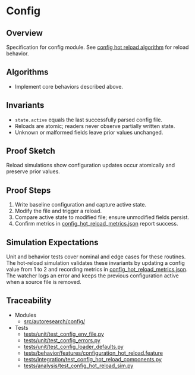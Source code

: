 # Config

## Overview

Specification for config module. See [config hot reload
algorithm](../algorithms/config_hot_reload.md) for reload behavior.

## Algorithms

- Implement core behaviors described above.

## Invariants

- ``state.active`` equals the last successfully parsed config file.
- Reloads are atomic; readers never observe partially written state.
- Unknown or malformed fields leave prior values unchanged.

## Proof Sketch

Reload simulations show configuration updates occur atomically and preserve
prior values.

## Proof Steps

1. Write baseline configuration and capture active state.
2. Modify the file and trigger a reload.
3. Compare active state to modified file; ensure unmodified fields persist.
4. Confirm metrics in [config_hot_reload_metrics.json][r1] report success.

## Simulation Expectations

Unit and behavior tests cover nominal and edge cases for these routines.
The hot-reload simulation validates these invariants by updating a config
value from 1 to 2 and recording metrics in [config_hot_reload_metrics.json][r1].
The watcher logs an error and keeps the previous configuration active when a
source file is removed.

## Traceability


- Modules
  - [src/autoresearch/config/][m1]
- Tests
  - [tests/unit/test_config_env_file.py][t1]
  - [tests/unit/test_config_errors.py][t2]
  - [tests/unit/test_config_loader_defaults.py][t3]
  - [tests/behavior/features/configuration_hot_reload.feature][t4]
  - [tests/integration/test_config_hot_reload_components.py][t5]
  - [tests/analysis/test_config_hot_reload_sim.py][t6]

[m1]: ../../src/autoresearch/config/
[t1]: ../../tests/unit/test_config_env_file.py
[t2]: ../../tests/unit/test_config_errors.py
[t3]: ../../tests/unit/test_config_loader_defaults.py
[t4]: ../../tests/behavior/features/configuration_hot_reload.feature
[t5]: ../../tests/integration/test_config_hot_reload_components.py
[t6]: ../../tests/analysis/test_config_hot_reload_sim.py
[r1]: ../../tests/analysis/config_hot_reload_metrics.json
